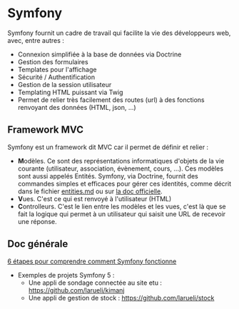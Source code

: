 # Symfony

Symfony fournit un cadre de travail qui facilite la vie des développeurs web, avec, entre autres :
* Connexion simplifiée à la base de données via Doctrine
* Gestion des formulaires
* Templates pour l'affichage
* Sécurité / Authentification
* Gestion de la session utilisateur
* Templating HTML puissant via Twig
* Permet de relier très facilement des routes (url) à des fonctions renvoyant des données (HTML, json, ...)

## Framework MVC

Symfony est un framework dit MVC car il permet de définir et relier :
* **M**odèles. Ce sont des représentations informatiques d'objets de la vie courante (utilisateur, association, évènement, cours, ...). Ces modèles sont aussi appelés Entités. Symfony, via Doctrine, fournit des commandes simples et efficaces pour gérer ces identités, comme décrit dans le fichier [entities.md](entities.md) ou sur [la doc officielle](https://symfony.com/doc/current/doctrine.html).
* **V**ues. C'est ce qui est renvoyé à l'utilisateur (HTML)
* **C**ontrolleurs. C'est le lien entre les modèles et les vues, c'est là que se fait la logique qui permet à un utilisateur qui saisit une URL de recevoir une réponse.

## Doc générale

[6 étapes pour comprendre comment Symfony fonctionne](https://symfony.com/doc/current/setup.html)

* Exemples de projets Symfony 5 :
    *  Une appli de sondage connectée au site etu : https://github.com/larueli/kimanj
    * Une appli de gestion de stock : https://github.com/larueli/stock